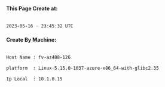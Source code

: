 
   
#### This Page Create at:

```bash

2023-05-16 - 23:45:32 UTC

```

#### Create By Machine:

```bash

Host Name : fv-az488-126

platform  : Linux-5.15.0-1037-azure-x86_64-with-glibc2.35

Ip Local  : 10.1.0.15

```

